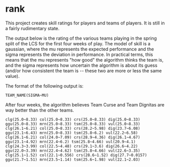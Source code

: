 rank
====

This project creates skill ratings for players and teams of players. It is still in a fairly 
rudimentary state.

The output below is the rating of the various teams playing in the spring split of the LCS
for the first four weeks of play. The model of skill is a gaussian, where the mu represents
the expected performance and the sigma represents the deviation in performance. In practical
terms, this means that the mu represents "how good" the algorithm thinks the team is, and the
sigma represents how uncertain the algorithm is about its guess (and/or how consistent the team
is -- these two are more or less the same value).

The format of the following output is:

    TEAM_NAME(SIGMA~MU)
    
After four weeks, the algorithm believes Team Curse and Team Dignitas are way better than the other
teams.

```
clg(25.0~8.33) col(25.0~8.33) crs(25.0~8.33) dig(25.0~8.33) ggu(25.0~8.33) mrn(25.0~8.33) tsm(25.0~8.33) vul(25.0~8.33)
clg(26.1~6.21) col(25.0~8.33) crs(28.2~5.98) dig(23.7~6.08) ggu(23.1~6.43) mrn(25.0~8.33) tsm(25.8~6.2) vul(22.2~6.58)
clg(26.1~6.21) col(24.0~7.09) crs(28.9~4.36) dig(26.1~4.67) ggu(23.1~4.92) mrn(22.4~6.2) tsm(25.8~4.66) vul(20.9~4.1)
clg(24.3~3.99) col(22.5~4.48) crs(29.1~3.6) dig(26.6~4.22) ggu(22.0~3.39) mrn(22.4~4.62) tsm(25.8~4.66) vul(22.6~3.35)
clg(25.1~1.52) col(22.1~0.556) crs(28.6~1.52) dig(27.7~0.0157) ggu(21.7~1.51) mrn(23.5~1.14) tsm(25.6~1.98) vul(22.1~2.03)
```
